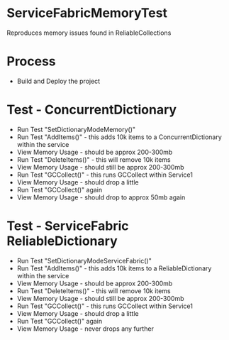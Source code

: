 # ServiceFabricMemoryTest
Reproduces memory issues found in ReliableCollections

# Process
- Build and Deploy the project

# Test - ConcurrentDictionary
- Run Test "SetDictionaryModeMemory()"
- Run Test "AddItems()" - this adds 10k items to a ConcurrentDictionary within the service
- View Memory Usage - should be approx 200-300mb
- Run Test "DeleteItems()" - this will remove 10k items
- View Memory Usage - should still be approx 200-300mb
- Run Test "GCCollect()" - this runs GCCollect within Service1
- View Memory Usage - should drop a little
- Run Test "GCCollect()" again
- View Memory Usage - should drop to approx 50mb again

# Test - ServiceFabric ReliableDictionary
- Run Test "SetDictionaryModeServiceFabric()"
- Run Test "AddItems()" - this adds 10k items to a ReliableDictionary within the service
- View Memory Usage - should be approx 200-300mb
- Run Test "DeleteItems()" - this will remove 10k items
- View Memory Usage - should still be approx 200-300mb
- Run Test "GCCollect()" - this runs GCCollect within Service1
- View Memory Usage - should drop a little
- Run Test "GCCollect()" again
- View Memory Usage - never drops any further





